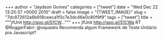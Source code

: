 
+++
author = "Jaydson Gomes"
categories = ["tweet"]
date = "Wed Dec 22 13:25:37 +0000 2010"
draft = false
image = "{TWEET_IMAGE}"
slug = "7dc872612a6b918ceeca1f0c7e3dc46e0c80f9f9"
tags = ["tweet"]
title = """jfUnit http://goo.gl/S1CW..."""
+++
jfUnit http://goo.gl/S1CWa RT @RoggerFabri: @vquaiato Recomenda algum Framework de Teste Unitário pra Javascript?
